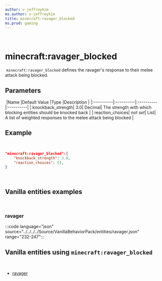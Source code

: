```yaml
---
author: v-jeffreykim
ms.author: v-jeffreykim
title: minecraft:ravager_blocked
ms.prod: gaming
---
```

​
# minecraft:ravager_blocked
​
`minecraft:ravager_blocked` defines the ravager's response to their melee attack being blocked.
​
## Parameters
​
|Name |Default Value  |Type  |Description  |
|:----------|:----------|:----------|:----------|
| knockback_strength| 3.0| Decimal| The strength with which blocking entities should be knocked back |
| reaction_choices| *not set*| List| A list of weighted responses to the melee attack being blocked |
​
## Example
​
```json
"minecraft:ravager_blocked":{
    "knockback_strength": 3.0,
    "reaction_choices": [],
}
```
​
## Vanilla entities examples
​
### ravager

:::code language="json" source="../../../../Source/VanillaBehaviorPack/entities/ravager.json" range="232-247":::
​
## Vanilla entities using `minecraft:ravager_blocked`
​
- [ravager](../../../../Source/VanillaBehaviorPack_Snippets/entities/ravager.md)